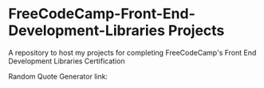 # FreeCodeCamp-Front-End-Development-Libraries Projects
A repository to host my projects for completing FreeCodeCamp's Front End Development Libraries Certification

Random Quote Generator link: 
